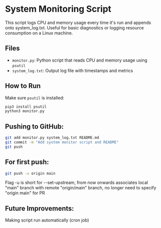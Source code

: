 # System Monitoring Script

This script logs CPU and memory usage every time it's run and appends onto system_log.txt. Useful for basic diagnostics or logging resource consumption on a Linux machine.

## Files
- `monitor.py`: Python script that reads CPU and memory usage using `psutil`
- `system_log.txt`: Output log file with timestamps and metrics

## How to Run
Make sure `psutil` is installed:

``` bash
pip3 install psutil
python3 monitor.py
```

## Pushing to GitHub:
```bash
git add monitor.py system_log.txt README.md
git commit -m "Add system monitor script and README"
git push
```

## For first push:
```bash
git push -u origin main
```
Flag -u is short for --set-upstream, from now onwards associates local "main" branch with remote "origin/main" branch, no longer need to specify "origin main" for PR

## Future Improvements:
Making script run automatically (cron job)